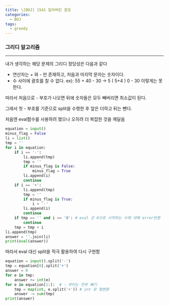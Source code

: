 ```yaml
---
title: \[BOJ] 1541 잃어버린 괄호
categories: 
  - BOJ
tags: 
  - greedy
---
```


### 그리디 알고리즘

---

내가 생각하는 해당 문제의 그리디 정당성은 다음과 같다

- 연산자는 + 와 - 만 존재하고, 처음과 마지막 문자는 숫자이다.
- 수 사이에 괄호를 칠 수 없다. ex): 55 + 40 - 30 → 5 ( 5+4 ) 0 - 30 이렇게는 못한다.

따라서 처음으로 - 부호가 나오면 뒤에 숫자들은 모두 빼버리면 최소값이 된다.

그래서 첫 - 부호를 기준으로 split을 수행한 후 앞은 더하고 뒤는 뺀다.

처음엔 eval함수를 사용하려 했으나 오히려 더 복잡한 것을 깨달음

```python
equation = input()
minus_flag = False
li = list()
tmp = ''
for i in equation:
    if i == '-':
        li.append(tmp)
        tmp = ''
        if minus_flag is False:
            minus_flag = True
        li.append(i)
        continue
    if i == '+':
        li.append(tmp)
        tmp = ''
        if minus_flag is True:
            i = '-'
        li.append(i)
        continue
    if tmp == '' and i == '0': # eval 은 0으로 시작하는 수에 대해 error반환
        continue
    tmp = tmp + i
li.append(tmp)
answer = ''.join(li)
print(eval(answer))
```

따라서 eval 대신 split을 적극 활용하여 다시 구현함

```python
equation = input().split('-')
tmp = equation[0].split('+')
answer = 0
for e in tmp:
    answer += int(e)
for e in equation[1:]:  # - 부터는 전부 빼기
    tmp = map(int, e.split('+')) # int 로 형변환
    answer -= sum(tmp)
print(answer)
```